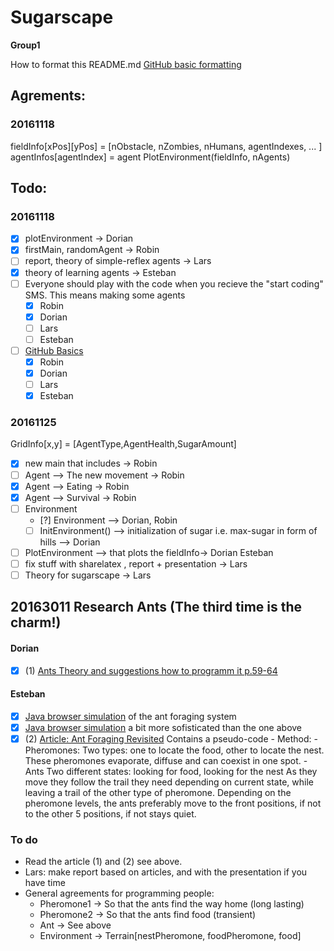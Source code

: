 # Sugarscape
**Group1**

How to format this README.md
[GitHub basic formatting](https://help.github.com/articles/basic-writing-and-formatting-syntax/)

## Agrements:
### 20161118
fieldInfo[xPos][yPos] = [nObstacle, nZombies, nHumans, agentIndexes, ... ]
agentInfos[agentIndex] = agent
PlotEnvironment(fieldInfo, nAgents) 


## Todo:
### 20161118
- [x] plotEnvironment -> Dorian
- [x] firstMain, randomAgent -> Robin 
- [ ] report, theory of simple-reflex agents -> Lars
- [x] theory of learning agents -> Esteban
- [ ] Everyone should play with the code when you recieve the "start coding" SMS. This means making some agents
  - [x] Robin
  - [x] Dorian
  - [ ] Lars
  - [ ] Esteban  
- [ ] [GitHub Basics](https://try.github.io/levels/1/challenges/1)
  - [x] Robin
  - [x] Dorian
  - [ ] Lars
  - [x] Esteban   

### 20161125
GridInfo[x,y] = [AgentType,AgentHealth,SugarAmount]
- [x] new main that includes  -> Robin 
- [ ] Agent --> The new movement -> Robin 
- [x] Agent --> Eating -> Robin
- [x] Agent --> Survival -> Robin
- [ ] Environment
  - [?] Environment --> Dorian, Robin
  - [ ] InitEnvironment() --> initialization of sugar i.e. max-sugar in form of hills --> Dorian
- [ ] PlotEnvironment --> that plots the fieldInfo-> Dorian Esteban
- [ ] fix stuff with sharelatex , report + presentation -> Lars
- [ ] Theory for sugarscape -> Lars 

## 20163011 Research Ants (The third time is the charm!)
#### Dorian
- [x] (1) [Ants Theory and suggestions how to programm it p.59-64](http://www.jgorasia.com/Files/Fall08/CompMod/gorasia08compmod.pdf)

#### Esteban
- [x] [Java browser simulation](http://ccl.northwestern.edu/netlogo/models/run.cgi?Ants.790.569) of the ant foraging system 
- [x] [Java browser simulation](https://web.eecs.utk.edu/~mclennan/Classes/420-527-S13/NetLogo/Ant-Foraging.html) a bit more sofisticated than the one above
- [x] (2) [Article: Ant Foraging Revisited](http://cs.gmu.edu/~eclab/papers/panait04ant.pdf) Contains a pseudo-code
      - Method:
        - Pheromones: 
          Two types: one to locate the food, other to locate the nest. 
          These pheromones evaporate, diffuse and can coexist in one spot.
        - Ants
          Two different states: looking for food, looking for the nest
          As they move they follow the trail they need depending on current state, while leaving a trail of the other type of pheromone.
          Depending on the pheromone levels, the ants preferably move to the front positions, if not to the other 5 positions, if not stays quiet.
### To do
- Read the article (1) and (2) see above.
- Lars: make report based on articles, and with the presentation if you have time
- General agreements for programming people:
  - Pheromone1 -> So that the ants find the way home (long lasting)
  - Pheromone2 -> So that the ants find food (transient)
  - Ant -> See above
  - Environment -> Terrain[nestPheromone, foodPheromone, food]



